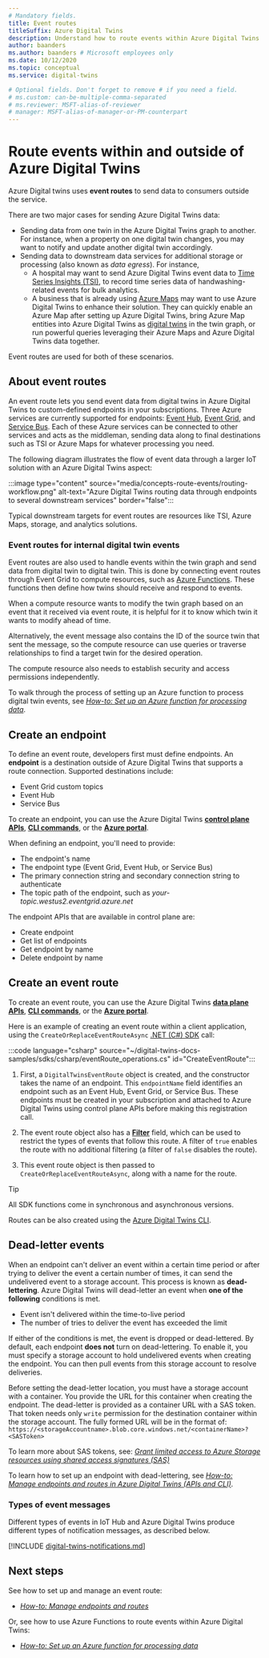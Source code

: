 ```yaml
---
# Mandatory fields.
title: Event routes
titleSuffix: Azure Digital Twins
description: Understand how to route events within Azure Digital Twins and to other Azure Services.
author: baanders
ms.author: baanders # Microsoft employees only
ms.date: 10/12/2020
ms.topic: conceptual
ms.service: digital-twins

# Optional fields. Don't forget to remove # if you need a field.
# ms.custom: can-be-multiple-comma-separated
# ms.reviewer: MSFT-alias-of-reviewer
# manager: MSFT-alias-of-manager-or-PM-counterpart
---
```


# Route events within and outside of Azure Digital Twins

Azure Digital twins uses **event routes** to send data to consumers outside the service. 

There are two major cases for sending Azure Digital Twins data:
* Sending data from one twin in the Azure Digital Twins graph to another. For instance, when a property on one digital twin changes, you may want to notify and update another digital twin accordingly.
* Sending data to downstream data services for additional storage or processing (also known as *data egress*). For instance,
  - A hospital may want to send Azure Digital Twins event data to [Time Series Insights (TSI)](../time-series-insights/overview-what-is-tsi.md), to record time series data of handwashing-related events for bulk analytics.
  - A business that is already using [Azure Maps](../azure-maps/about-azure-maps.md) may want to use Azure Digital Twins to enhance their solution. They can quickly enable an Azure Map after setting up Azure Digital Twins, bring Azure Map entities into Azure Digital Twins as [digital twins](concepts-twins-graph.md) in the twin graph, or run powerful queries leveraging their Azure Maps and Azure Digital Twins data together.

Event routes are used for both of these scenarios.

## About event routes

An event route lets you send event data from digital twins in Azure Digital Twins to custom-defined endpoints in your subscriptions. Three Azure services are currently supported for endpoints: [Event Hub](../event-hubs/event-hubs-about.md), [Event Grid](../event-grid/overview.md), and [Service Bus](../service-bus-messaging/service-bus-messaging-overview.md). Each of these Azure services can be connected to other services and acts as the middleman, sending data along to final destinations such as TSI or Azure Maps for whatever processing you need.

The following diagram illustrates the flow of event data through a larger IoT solution with an Azure Digital Twins aspect:

:::image type="content" source="media/concepts-route-events/routing-workflow.png" alt-text="Azure Digital Twins routing data through endpoints to several downstream services" border="false":::

Typical downstream targets for event routes are resources like TSI, Azure Maps, storage, and analytics solutions.

### Event routes for internal digital twin events

Event routes are also used to handle events within the twin graph and send data from digital twin to digital twin. This is done by connecting event routes through Event Grid to compute resources, such as [Azure Functions](../azure-functions/functions-overview.md). These functions then define how twins should receive and respond to events. 

When a compute resource wants to modify the twin graph based on an event that it received via event route, it is helpful for it to know which twin it wants to modify ahead of time. 

Alternatively, the event message also contains the ID of the source twin that sent the message, so the compute resource can use queries or traverse relationships to find a target twin for the desired operation. 

The compute resource also needs to establish security and access permissions independently.

To walk through the process of setting up an Azure function to process digital twin events, see [*How-to: Set up an Azure function for processing data*](how-to-create-azure-function.md).

## Create an endpoint

To define an event route, developers first must define endpoints. An **endpoint** is a destination outside of Azure Digital Twins that supports a route connection. Supported destinations include:
* Event Grid custom topics
* Event Hub
* Service Bus

To create an endpoint, you can use the Azure Digital Twins [**control plane APIs**](how-to-manage-routes-apis-cli.md#create-an-endpoint-for-azure-digital-twins), [**CLI commands**](how-to-manage-routes-apis-cli.md#manage-endpoints-and-routes-with-cli), or the [**Azure portal**](how-to-manage-routes-portal.md#create-an-endpoint-for-azure-digital-twins). 

When defining an endpoint, you'll need to provide:
* The endpoint's name
* The endpoint type (Event Grid, Event Hub, or Service Bus)
* The primary connection string and secondary connection string to authenticate 
* The topic path of the endpoint, such as *your-topic.westus2.eventgrid.azure.net*

The endpoint APIs that are available in control plane are:
* Create endpoint
* Get list of endpoints
* Get endpoint by name
* Delete endpoint by name

## Create an event route
 
To create an event route, you can use the Azure Digital Twins [**data plane APIs**](how-to-manage-routes-apis-cli.md#create-an-event-route), [**CLI commands**](how-to-manage-routes-apis-cli.md#manage-endpoints-and-routes-with-cli), or the [**Azure portal**](how-to-manage-routes-portal.md#create-an-event-route). 

Here is an example of creating an event route within a client application, using the `CreateOrReplaceEventRouteAsync` [.NET (C#) SDK](/dotnet/api/overview/azure/digitaltwins/client?view=azure-dotnet&preserve-view=true) call: 

:::code language="csharp" source="~/digital-twins-docs-samples/sdks/csharp/eventRoute_operations.cs" id="CreateEventRoute":::

1. First, a `DigitalTwinsEventRoute` object is created, and the constructor takes the name of an endpoint. This `endpointName` field identifies an endpoint such as an Event Hub, Event Grid, or Service Bus. These endpoints must be created in your subscription and attached to Azure Digital Twins using control plane APIs before making this registration call.

2. The event route object also has a [**Filter**](how-to-manage-routes-apis-cli.md#filter-events) field, which can be used to restrict the types of events that follow this route. A filter of `true` enables the route with no additional filtering (a filter of `false` disables the route). 

3. This event route object is then passed to `CreateOrReplaceEventRouteAsync`, along with a name for the route.

> [!TIP]
> All SDK functions come in synchronous and asynchronous versions.

Routes can be also created using the [Azure Digital Twins CLI](how-to-use-cli.md).

## Dead-letter events

When an endpoint can't deliver an event within a certain time period or after trying to deliver the event a certain number of times, it can send the undelivered event to a storage account. This process is known as **dead-lettering**. Azure Digital Twins will dead-letter an event when **one of the following** conditions is met. 

* Event isn't delivered within the time-to-live period
* The number of tries to deliver the event has exceeded the limit

If either of the conditions is met, the event is dropped or dead-lettered. By default, each endpoint **does not** turn on dead-lettering. To enable it, you must specify a storage account to hold undelivered events when creating the endpoint. You can then pull events from this storage account to resolve deliveries.

Before setting the dead-letter location, you must have a storage account with a container. You provide the URL for this container when creating the endpoint. The dead-letter is provided as a container URL with a SAS token. That token needs only `write` permission for the destination container within the storage account. The fully formed URL will be in the format of:
`https://<storageAccountname>.blob.core.windows.net/<containerName>?<SASToken>`

To learn more about SAS tokens, see: [*Grant limited access to Azure Storage resources using shared access signatures (SAS)*](../storage/common/storage-sas-overview.md)

To learn how to set up an endpoint with dead-lettering, see [*How-to: Manage endpoints and routes in Azure Digital Twins (APIs and CLI)*](how-to-manage-routes-apis-cli.md#create-an-endpoint-with-dead-lettering).

### Types of event messages

Different types of events in IoT Hub and Azure Digital Twins produce different types of notification messages, as described below.

[!INCLUDE [digital-twins-notifications.md](../../includes/digital-twins-notifications.md)]

## Next steps

See how to set up and manage an event route:
* [*How-to: Manage endpoints and routes*](how-to-manage-routes-apis-cli.md)

Or, see how to use Azure Functions to route events within Azure Digital Twins:
* [*How-to: Set up an Azure function for processing data*](how-to-create-azure-function.md)